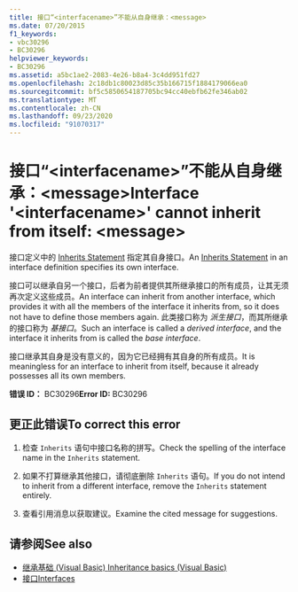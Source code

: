 ```yaml
---
title: 接口“<interfacename>”不能从自身继承：<message>
ms.date: 07/20/2015
f1_keywords:
- vbc30296
- BC30296
helpviewer_keywords:
- BC30296
ms.assetid: a5bc1ae2-2083-4e26-b8a4-3c4dd951fd27
ms.openlocfilehash: 2c18db1c80023d85c35b166715f1884179066ea0
ms.sourcegitcommit: bf5c5850654187705bc94cc40ebfb62fe346ab02
ms.translationtype: MT
ms.contentlocale: zh-CN
ms.lasthandoff: 09/23/2020
ms.locfileid: "91070317"
---
```

# <a name="interface-interfacename-cannot-inherit-from-itself-message"></a><span data-ttu-id="da6d0-102">接口“\<interfacename>”不能从自身继承：\<message></span><span class="sxs-lookup"><span data-stu-id="da6d0-102">Interface '\<interfacename>' cannot inherit from itself: \<message></span></span>

<span data-ttu-id="da6d0-103">接口定义中的 [Inherits Statement](../language-reference/statements/inherits-statement.md) 指定其自身接口。</span><span class="sxs-lookup"><span data-stu-id="da6d0-103">An [Inherits Statement](../language-reference/statements/inherits-statement.md) in an interface definition specifies its own interface.</span></span>  
  
 <span data-ttu-id="da6d0-104">接口可以继承自另一个接口，后者为前者提供其所继承接口的所有成员，让其无须再次定义这些成员。</span><span class="sxs-lookup"><span data-stu-id="da6d0-104">An interface can inherit from another interface, which provides it with all the members of the interface it inherits from, so it does not have to define those members again.</span></span> <span data-ttu-id="da6d0-105">此类接口称为 *派生接口*，而其所继承的接口称为 *基接口*。</span><span class="sxs-lookup"><span data-stu-id="da6d0-105">Such an interface is called a *derived interface*, and the interface it inherits from is called the *base interface*.</span></span>  
  
 <span data-ttu-id="da6d0-106">接口继承其自身是没有意义的，因为它已经拥有其自身的所有成员。</span><span class="sxs-lookup"><span data-stu-id="da6d0-106">It is meaningless for an interface to inherit from itself, because it already possesses all its own members.</span></span>  
  
 <span data-ttu-id="da6d0-107">**错误 ID：** BC30296</span><span class="sxs-lookup"><span data-stu-id="da6d0-107">**Error ID:** BC30296</span></span>  
  
## <a name="to-correct-this-error"></a><span data-ttu-id="da6d0-108">更正此错误</span><span class="sxs-lookup"><span data-stu-id="da6d0-108">To correct this error</span></span>  
  
1. <span data-ttu-id="da6d0-109">检查 `Inherits` 语句中接口名称的拼写。</span><span class="sxs-lookup"><span data-stu-id="da6d0-109">Check the spelling of the interface name in the `Inherits` statement.</span></span>  
  
2. <span data-ttu-id="da6d0-110">如果不打算继承其他接口，请彻底删除 `Inherits` 语句。</span><span class="sxs-lookup"><span data-stu-id="da6d0-110">If you do not intend to inherit from a different interface, remove the `Inherits` statement entirely.</span></span>  
  
3. <span data-ttu-id="da6d0-111">查看引用消息以获取建议。</span><span class="sxs-lookup"><span data-stu-id="da6d0-111">Examine the cited message for suggestions.</span></span>  
  
## <a name="see-also"></a><span data-ttu-id="da6d0-112">请参阅</span><span class="sxs-lookup"><span data-stu-id="da6d0-112">See also</span></span>

- [<span data-ttu-id="da6d0-113">继承基础 (Visual Basic) </span><span class="sxs-lookup"><span data-stu-id="da6d0-113">Inheritance basics (Visual Basic)</span></span>](../programming-guide/language-features/objects-and-classes/inheritance-basics.md)
- [<span data-ttu-id="da6d0-114">接口</span><span class="sxs-lookup"><span data-stu-id="da6d0-114">Interfaces</span></span>](../programming-guide/language-features/interfaces/index.md)
